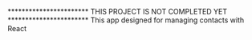 *********************** THIS PROJECT IS NOT COMPLETED YET ***********************
This app designed for managing contacts with React
